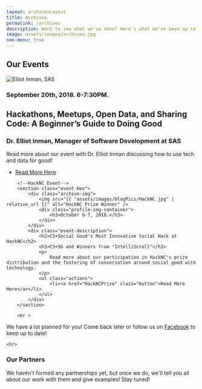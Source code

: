 ```yaml
---
layout: archivesLayout
title: Archives
permalink: /archives
description: Want to see what we've done? Here's what we've been up to.
image: assets/images/archives.jpg
nav-menu: true
---
```


<div id="main" class="alt">
<!--<link rel="stylesheet" type="text/css" href="{{ "assets/css/archive_layout.css" | relative_url }}">-->

<!-- One -->
<section id="one">
	<div class="inner">

<!-- Content -->
<!--NOTE: Things on this page are: Media packet, pics from past events, our partner organizations and projects-->
<h1 id="content">Our Events</h1>
  <!--here will be pics and calednar of events-->
	<section id="two" class="spotlights profiles">
	<!--Dr. Elliot Inman Event-->
		<section class="event-box">
			<div class="archive-img">
				<img src="{{ "assets/images/blogPics/ElliotInmanRaw2.png" | relative_url }}" alt="Elliot Inman, SAS" />
				<div class="profile-img-container">
					<h3>September 20th, 2018. 6-7:30PM.</h3>
				</div>
			</div>
			<div class="event-description">
				<h2>Hackathons, Meetups, Open Data, and Sharing Code:  A Beginner’s Guide to Doing Good</h2>
				<h3>Dr. Elliot Inman, Manager of Software Development at SAS</h3>
				<p>
					Read more about our event with Dr. Elliot Inman discussing how to use tech and data for good!
				</p>
				<ul class="actions">
					<li><a href="ElliotInmanSASTalk" class="button">Read More Here</a></li>
				</ul>
			</div>
		</section>

		<!--HackNC Event-->
		<section class="event-box">
			<div class="archive-img">
				<img src="{{ "assets/images/blogPics/HackNC.jpg" | relative_url }}" alt="HackNC Prize Winner" />
				<div class="profile-img-container">
					<h3>October 6-7, 2018.</h3>
				</div>
			</div>
			<div class="event-description">
				<h2>CS+Social Good's Most Innovative Social Hack at HackNC</h2>
				<h3>CS+SG and Winners from "IntelliScroll"</h3>
				<p>
					Read more about our participation in HackNC's prize distribution and the fostering of conversation around social good with technology.
				</p>
				<ul class="actions">
					<li><a href="HackNCPrize" class="button">Read More Here</a></li>
				</ul>
			</div>
		</section>

		<br >

  <p>We have a lot planned for you! Come back later or follow us on <a href="https://www.facebook.com/cssguncch/">Facebook</a> to keep up to date!</p>

	<hr>

<h1 id="content">Our Partners</h1>
	<p>We haven't formed any partnerships yet, but once we do, we'll tell you all about our work with them and give examples! Stay tuned!</p>
    <!--<div class="table-wrapper">
      <table class="alt">
        <thead>
          <tr>
            <th>Name</th>
            <th>Description</th>
            <th>Date of Partnership</th>
          </tr>
        </thead>
        <tbody>
          <tr>
          <!--NOTE: here we will add all of our partners, each td should follow the info for the org, left to right-->
            <!--<td>Girls Who Code</td>
            <td>Closing the gender gap in tech, one girl at a time.</td>
            <td>July, 2018</td>
          </tr>
          <tr>
            <td>Filler</td>
            <td>filler</td>
            <td>June, 2055</td>
          </tr>
          <tr>
            <td>Item3</td>
            <td> Morbi faucibus arcu accumsan lorem.</td>
            <td>29.99</td>
          </tr>
          <tr>
            <td>Item4</td>
            <td>Vitae integer tempus condimentum.</td>
            <td>19.99</td>
          </tr>
          <tr>
            <td>Item5</td>
            <td>Ante turpis integer aliquet porttitor.</td>
            <td>29.99</td>
          </tr>
        </tbody>
      </table>
    </div>

    </div>
    <div class="6u$ 12u$(medium)">-->
</section>

</div>
